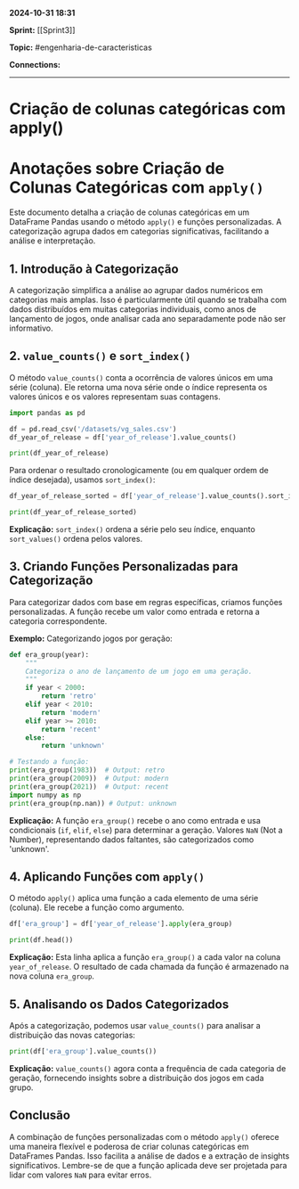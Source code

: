 
**2024-10-31 18:31**

**Sprint:** [[Sprint3]]

**Topic:** #engenharia-de-caracteristicas 

**Connections:** 

---
# **Criação de colunas categóricas com apply()**


# Anotações sobre Criação de Colunas Categóricas com `apply()`

Este documento detalha a criação de colunas categóricas em um DataFrame Pandas usando o método `apply()` e funções personalizadas.  A categorização agrupa dados em categorias significativas, facilitando a análise e interpretação.

## 1. Introdução à Categorização

A categorização simplifica a análise ao agrupar dados numéricos em categorias mais amplas.  Isso é particularmente útil quando se trabalha com dados distribuídos em muitas categorias individuais, como anos de lançamento de jogos, onde analisar cada ano separadamente pode não ser informativo.

## 2.  `value_counts()` e `sort_index()`

O método `value_counts()` conta a ocorrência de valores únicos em uma série (coluna).  Ele retorna uma nova série onde o índice representa os valores únicos e os valores representam suas contagens.

```python
import pandas as pd

df = pd.read_csv('/datasets/vg_sales.csv')
df_year_of_release = df['year_of_release'].value_counts()

print(df_year_of_release)
```

Para ordenar o resultado cronologicamente (ou em qualquer ordem de índice desejada), usamos `sort_index()`:

```python
df_year_of_release_sorted = df['year_of_release'].value_counts().sort_index()

print(df_year_of_release_sorted)
```

**Explicação:** `sort_index()` ordena a série pelo seu índice, enquanto `sort_values()` ordena pelos valores.

## 3. Criando Funções Personalizadas para Categorização

Para categorizar dados com base em regras específicas, criamos funções personalizadas.  A função recebe um valor como entrada e retorna a categoria correspondente.

**Exemplo:** Categorizando jogos por geração:

```python
def era_group(year):
    """
    Categoriza o ano de lançamento de um jogo em uma geração.
    """
    if year < 2000:
        return 'retro'
    elif year < 2010:
        return 'modern'
    elif year >= 2010:
        return 'recent'
    else:
        return 'unknown'

# Testando a função:
print(era_group(1983))  # Output: retro
print(era_group(2009))  # Output: modern
print(era_group(2021))  # Output: recent
import numpy as np
print(era_group(np.nan)) # Output: unknown
```

**Explicação:** A função `era_group()` recebe o ano como entrada e usa condicionais (`if`, `elif`, `else`) para determinar a geração.  Valores `NaN` (Not a Number), representando dados faltantes, são categorizados como 'unknown'.

## 4. Aplicando Funções com `apply()`

O método `apply()` aplica uma função a cada elemento de uma série (coluna).  Ele recebe a função como argumento.

```python
df['era_group'] = df['year_of_release'].apply(era_group)

print(df.head())
```

**Explicação:**  Esta linha aplica a função `era_group()` a cada valor na coluna `year_of_release`. O resultado de cada chamada da função é armazenado na nova coluna `era_group`.

## 5. Analisando os Dados Categorizados

Após a categorização, podemos usar `value_counts()` para analisar a distribuição das novas categorias:

```python
print(df['era_group'].value_counts())
```

**Explicação:**  `value_counts()` agora conta a frequência de cada categoria de geração, fornecendo insights sobre a distribuição dos jogos em cada grupo.


## Conclusão

A combinação de funções personalizadas com o método `apply()` oferece uma maneira flexível e poderosa de criar colunas categóricas em DataFrames Pandas.  Isso facilita a análise de dados e a extração de insights significativos.  Lembre-se de que a função aplicada deve ser projetada para lidar com valores `NaN` para evitar erros.








